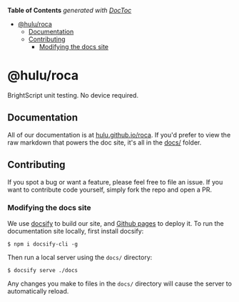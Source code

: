 <!-- START doctoc generated TOC please keep comment here to allow auto update -->
<!-- DON'T EDIT THIS SECTION, INSTEAD RE-RUN doctoc TO UPDATE -->
**Table of Contents**  *generated with [DocToc](https://github.com/thlorenz/doctoc)*

- [@hulu/roca](#huluroca)
  - [Documentation](#documentation)
  - [Contributing](#contributing)
    - [Modifying the docs site](#modifying-the-docs-site)

<!-- END doctoc generated TOC please keep comment here to allow auto update -->

# @hulu/roca

BrightScript unit testing.  No device required.

## Documentation

All of our documentation is at [hulu.github.io/roca](https://hulu.github.io/roca). If you'd prefer to view the raw markdown that powers the doc site, it's all in the [docs/](docs/) folder.

## Contributing

If you spot a bug or want a feature, please feel free to file an issue. If you want to contribute code yourself, simply fork the repo and open a PR.

### Modifying the docs site

We use [docsify](https://docsify.js.org) to build our site, and [Github pages](https://pages.github.com/) to deploy it. To run the documentation site locally, first install docsify:
```shell
$ npm i docsify-cli -g
```

Then run a local server using the `docs/` directory:
```shell
$ docsify serve ./docs
```

Any changes you make to files in the `docs/` directory will cause the server to automatically reload.
